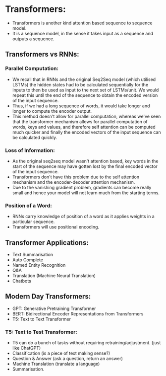 # Transformers: 
- Transformers is another kind attention based sequence to sequence model. 
- It is a sequence model, in the sense it takes input as a sequence and outputs a sequence. 

## Transformers vs RNNs:

### Parallel Computation: 
- We recall that in RNNs and the original Seq2Seq model (which utilised LSTMs) the hidden states had to be calculated sequentially for the inputs to then be used as input to the next set of LSTMs/unit. We would repeat this until the end of the sequence to obtain the encoded version of the input sequence. 
- Thus, if we had a long sequence of words, it would take longer and longer to compute the encoder output. 
- This method doesn't allow for parallel computation, whereas we've seen that the transformer mechanism allows for parallel computation of words, keys and values, and therefore self attention can be computed much quicker and finally the encoded vectors of the input sequence can be calculated quickly. 


### Loss of Information: 
- As the original seq2seq model wasn't attention based, key words in the start of the sequence may have gotten lost by the final encoded vector of the input sequence. 
- Transformers don't have this problem due to the self attention mechanism and the encoder-decoder attention mechanism. 
- Due to the vanishing gradient problem, gradients can become really small and hence your model will not learn much from the starting terms. 

### Position of a Word:
- RNNs carry knowledge of position of a word as it applies weights in a particular sequence.
- Transformers will use positional encoding. 

## Transformer Applications: 
- Text Summarisation
- Auto Complete
- Named Entity Recognition
- Q&A
- Translation (Machine Neural Translation)
- Chatbots

## Modern Day Transformers:
- GPT: Generative Pretraining Transformer
- BERT: Bidirectional Encoder Representations from Transformers
- T5: Text to Text Transformer

### T5: Text to Test Transformer:
- T5 can do a bunch of tasks without requiring retraining/adjustment. (just like ChatGPT)
- Classification (is a piece of text making sense?)
- Question & Answer (ask a question, return an answer)
- Machine Translation (translate a language)
- Summarisation. 